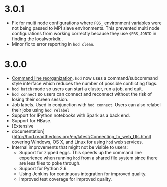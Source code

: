 # 3.0.1
* Fix for multi node configurations where `PBS_` environment variables were not
  being passed to MPI slave environments. This prevented multi node
  configurations from working correctly because they use `$PBS_JOBID` in finding
  the localworkdir..
* Minor fix to error reporting in `hod clean`.

# 3.0.0
* [Command line reorganization](http://hod.readthedocs.org/en/latest/Command_line_interface.html). 
  `hod` now uses a command/subcommand style interface which reduces the number of possible conflicting flags.
* `hod batch` mode so users can start a cluster, run a job, and quit.
* `hod connect` so users can connect and reconnect without the risk of
  losing their screen session.
* Job labels. Used in conjunction with `hod connect`. Users can also relabel
  their jobs using `hod relabel`
* Support for IPython notebooks with Spark as a back end.
* Support for HBase.
* [Extensive
* documentation](http://hod.readthedocs.org/en/latest/Connecting_to_web_UIs.html) 
  covering Windows, OS X, and Linux for using `hod` web services.
* Internal improvements that might not be visible to users:
  * Support for zipped eggs. This speeds up the command line experience when
    running `hod` from a shared file system since there are less files to poke
    through.
  * Support for Python 2.6.
  * Using Jenkins for continuous integration for improved quality.
  * Improved test coverage for improved quality.
